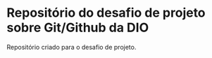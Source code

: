 # Repositório do desafio de projeto sobre Git/Github da DIO
Repositório criado para o desafio de projeto.
